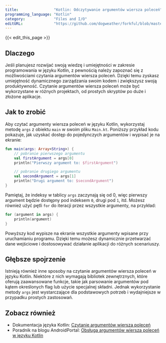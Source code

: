 ```yaml
---
title:                "Kotlin: Odczytywanie argumentów wiersza poleceń"
programming_language: "Kotlin"
category:             "Files and I/O"
editURL:              "https://github.com/dogweather/forkful/blob/master/content/pl/kotlin/reading-command-line-arguments.md"
---
```


{{< edit_this_page >}}

## Dlaczego
Jeśli planujesz rozwijać swoją wiedzę i umiejętności w zakresie programowania w języku Kotlin, z pewnością należy zapoznać się z możliwościami czytania argumentów wiersza poleceń. Dzięki temu zyskasz umiejętność dynamicznego zarządzania swoim kodem i zwiększysz swoją produktywność. Czytanie argumentów wiersza poleceń może być wykorzystane w różnych projektach, od prostych skryptów po duże i złożone aplikacje.

## Jak to zrobić
Aby czytać argumenty wiersza poleceń w języku Kotlin, wykorzystaj metodę `args` z obiektu `main` w swoim pliku `Main.kt`. Poniższy przykład kodu pokazuje, jak uzyskać dostęp do pojedynczych argumentów i wypisać je na ekranie:

```Kotlin
fun main(args: Array<String>) {
    // pobranie pierwszego argumentu
    val firstArgument = args[0]
    println("Pierwszy argument to: $firstArgument")

    // pobranie drugiego argumentu
    val secondArgument = args[1]
    println("Drugi argument to: $secondArgument")
}
```

Pamiętaj, że indeksy w tablicy `args` zaczynają się od 0, więc pierwszy argument będzie dostępny pod indeksem `0`, drugi pod `1`, itd. Możesz również użyć pętli `for` do iteracji przez wszystkie argumenty, na przykład:

```Kotlin
for (argument in args) {
    println(argument)
}
```

Powyższy kod wypisze na ekranie wszystkie argumenty wpisane przy uruchamianiu programu. Dzięki temu możesz dynamicznie przetwarzać dane wejściowe i dostosowywać działanie aplikacji do różnych scenariuszy.

## Głębsze spojrzenie
Istnieją również inne sposoby na czytanie argumentów wiersza poleceń w języku Kotlin. Niektóre z nich wymagają bibliotek zewnętrznych, które oferują zaawansowane funkcje, takie jak parsowanie argumentów pod kątem określonych flag lub użycie specjalnej składni. Jednak wykorzystanie metody `args` jest wystarczające dla podstawowych potrzeb i wydajniejsze w przypadku prostych zastosowań.

## Zobacz również
- Dokumentacja języka Kotlin: [Czytanie argumentów wiersza poleceń](https://kotlinlang.org/docs/reference/basic-types.html#command-line-arguments)
- Poradnik na blogu AndroidPortal: [Obsługa argumentów wiersza poleceń w języku Kotlin](https://androidportal.pl/kotlin/obsLuga-argumentow-wiersza-polecen-w-jezyku-kotlin/)